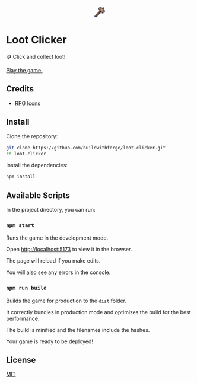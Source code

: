 <p align="center">
  <img src="https://github.com/buildwithforge/loot-clicker/blob/master/public/hammer.png" alt="Loot Clicker" width="32">
</p>

# Loot Clicker

🪙 Click and collect loot!

[Play the game.](https://buildwithforge.github.io/loot-clicker/)

## Credits

- [RPG Icons](https://brullov.itch.io/rpg-icons-free)

## Install

Clone the repository:

```sh
git clone https://github.com/buildwithforge/loot-clicker.git
cd loot-clicker
```

Install the dependencies:

```sh
npm install
```

## Available Scripts

In the project directory, you can run:

### `npm start`

Runs the game in the development mode.

Open [http://localhost:5173](http://localhost:5173) to view it in the browser.

The page will reload if you make edits.

You will also see any errors in the console.

### `npm run build`

Builds the game for production to the `dist` folder.

It correctly bundles in production mode and optimizes the build for the best performance.

The build is minified and the filenames include the hashes.

Your game is ready to be deployed!

## License

[MIT](LICENSE)
